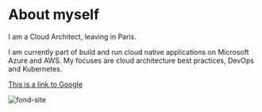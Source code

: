 
# About myself

<link href="https://danieldebs.github.io/css/index.css" rel="stylesheet">

I am a Cloud Architect, leaving in Paris. 

I am currently part of  build and run cloud native applications on Microsoft Azure and AWS. My focuses are cloud architecture best practices, DevOps and Kubernetes.


[This is a link to Google](https://google.com)

![fond-site](https://danieldebs.github.io/images/Paris_View.jpg)
